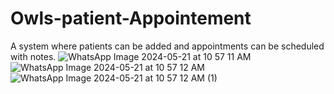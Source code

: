 # Owls-patient-Appointement
A system where patients can be added and appointments can be scheduled with notes.
![WhatsApp Image 2024-05-21 at 10 57 11 AM](https://github.com/somsai359/Owls-patient-Appointement/assets/76832603/8d0caa5a-b2eb-4ca3-b618-770babc27743)
![WhatsApp Image 2024-05-21 at 10 57 12 AM](https://github.com/somsai359/Owls-patient-Appointement/assets/76832603/a3287e5e-87c2-4828-9747-4d668b153260)
![WhatsApp Image 2024-05-21 at 10 57 12 AM (1)](https://github.com/somsai359/Owls-patient-Appointement/assets/76832603/a58b927d-c13e-4bf3-8260-9a8ec1c1eb49)
